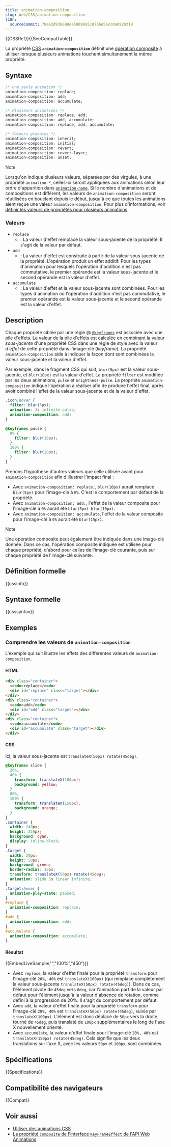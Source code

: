 ```yaml
---
title: animation-composition
slug: Web/CSS/animation-composition
l10n:
  sourceCommit: 70ee2d938e88ea59098a51076be5acc0a0920319
---
```


{{CSSRef}}{{SeeCompatTable}}

La propriété [CSS](/fr/docs/Web/CSS) **`animation-composition`** définit une [opération composite](/fr/docs/Glossary/Composite_operation) à utiliser lorsque plusieurs animations touchent simultanément la même propriété.

## Syntaxe

```css
/* Une seule animation */
animation-composition: replace;
animation-composition: add;
animation-composition: accumulate;

/* Plusieurs animations */
animation-composition: replace, add;
animation-composition: add, accumulate;
animation-composition: replace, add, accumulate;

/* Valeurs globales */
animation-composition: inherit;
animation-composition: initial;
animation-composition: revert;
animation-composition: revert-layer;
animation-composition: unset;
```

> [!NOTE]
> Lorsqu'on indique plusieurs valeurs, séparées par des virgules, à une propriété `animation-*`, celles-ci seront appliquées aux animations selon leur ordre d'apparition dans [`animation-name`](/fr/docs/Web/CSS/animation-name). Si le nombre d'animations et de compositions est différent, les valeurs de `animation-composition` seront réutilisées en bouclant depuis le début, jusqu'à ce que toutes les animations aient reçue une valeur `animation-composition`. Pour plus d'informations, voir [définir les valeurs de propriétés pour plusieurs animations](/fr/docs/Web/CSS/CSS_Animations/Using_CSS_animations#setting_multiple_animation_property_values).

### Valeurs

- `replace`
  - : La valeur d'effet remplace la valeur sous-jacente de la propriété. Il s'agit de la valeur par défaut.
- `add`
  - : La valeur d'effet est construite à partir de la valeur sous-jacente de la propriété. L'opération produit un effet additif. Pour les types d'animation pour lesquels l'opération d'addition n'est pas commutative, le premier opérande est la valeur sous-jacente et le second opérande est la valeur d'effet.
- `accumulate`
  - : La valeur d'effet et la valeur sous-jacente sont combinées. Pour les types d'animation où l'opération d'addition n'est pas commutative, le premier opérande est la valeur sous-jacente et le second opérande est la valeur d'effet.

## Description

Chaque propriété ciblée par une règle @ [`@keyframes`](/fr/docs/Web/CSS/@keyframes) est associée avec une pile d'effets. La valeur de la pile d'effets est calculée en combinant la valeur _sous-jacente_ d'une propriété CSS dans une règle de style avec la valeur _d'effet_ de cette propriété dans l'image-clé (<i lang="en">keyframe</i>). La propriété `animation-composition` aide à indiquer la façon dont sont combinées la valeur sous-jacente et la valeur d'effet.

Par exemple, dans le fragment CSS qui suit, `blur(5px)` est la valeur sous-jacente, et `blur(10px)` est la valeur d'effet. La propriété `filter` est modifiée par les deux animations, `pulse` et `brightness-pulse`. La propriété `animation-composition` indique l'opération à réaliser afin de produire l'effet final, après avoir combiné l'effet de la valeur sous-jacente et de la valeur d'effet.

```css
.icon:hover {
  filter: blur(5px);
  animation: 3s infinite pulse;
  animation-composition: add;
}

@keyframes pulse {
  0% {
    filter: blur(10px);
  }
  100% {
    filter: blur(20px);
  }
}
```

Prenons l'hypothèse d'autres valeurs que celle utilisée avant pour `animation-composition` afin d'illustrer l'impact final&nbsp;:

- Avec `animation-composition: replace;`, `blur(10px)` aurait remplacé `blur(5px)` pour l'image-clé à `0%`. C'est le comportement par défaut de la propriété.
- Avec `animation-composition: add;`, l'effet de la valeur composite pour l'image-clé à `0%` aurait été `blur(5px) blur(10px)`.
- Avec `animation-composition: accumulate`, l'effet de la valeur composite pour l'image-clé à `0%` aurait été `blur(15px)`.

> [!NOTE]
> Une opération composite peut également être indiquée dans une image-clé donnée. Dans ce cas, l'opération composite indiquée est utilisée pour chaque propriété, d'abord pour celles de l'image-clé courante, puis sur chaque propriété de l'image-clé suivante.

## Définition formelle

{{cssinfo}}

## Syntaxe formelle

{{csssyntax}}

## Exemples

### Comprendre les valeurs de `animation-composition`

L'exemple qui suit illustre les effets des différentes valeurs de `animation-composition`.

#### HTML

```html
<div class="container">
  <code>replace</code>
  <div id="replace" class="target"></div>
</div>
<div class="container">
  <code>add</code>
  <div id="add" class="target"></div>
</div>
<div class="container">
  <code>accumulate</code>
  <div id="accumulate" class="target"></div>
</div>
```

#### CSS

Ici, la valeur sous-jacente est `translateX(50px) rotate(45deg)`.

```css
@keyframes slide {
  20%,
  40% {
    transform: translateX(100px);
    background: yellow;
  }
  80%,
  100% {
    transform: translateX(150px);
    background: orange;
  }
}
.container {
  width: 240px;
  height: 220px;
  background: cyan;
  display: inline-block;
}
.target {
  width: 20px;
  height: 50px;
  background: green;
  border-radius: 10px;
  transform: translateX(50px) rotate(45deg);
  animation: slide 5s linear infinite;
}
.target:hover {
  animation-play-state: paused;
}
#replace {
  animation-composition: replace;
}
#add {
  animation-composition: add;
}
#accumulate {
  animation-composition: accumulate;
}
```

#### Résultat

{{EmbedLiveSample("","100%","450")}}

- Avec `replace`, la valeur d'effet finale pour la propriété `transform` pour l'image-clé `20%, 40%` est `translateX(100px)` (qui remplace complètement la valeur sous-jacente `translateX(50px) rotate(45deg)`). Dans ce cas, l'élément pivote de `45deg` vers `0deg`, car l'animation part de la valeur par défaut pour l'élément jusqu'à la valeur d'absence de rotation, comme défini à la progression de 20%. Il s'agit du comportement par défaut.
- Avec `add`, la valeur d'effet finale pour la propriété `transform` pour l'image-clé `20%, 40%` est `translateX(50px) rotate(45deg)`, suivie par `translateX(100px)`. L'élément est donc déplacé de `50px` vers la droite, tourné de `45deg`, puis translaté de `100px` supplémentaires le long de l'axe X nouvellement orienté.
- Avec `accumulate`, la valeur d'effet finale pour l'image-clé `20%, 40%` est `translateX(150px) rotate(45deg)`. Cela signifie que les deux translations sur l'axe X, avec les valeurs `50px` et `100px`, sont combinées.

## Spécifications

{{Specifications}}

## Compatibilité des navigateurs

{{Compat}}

## Voir aussi

- [Utiliser des animations CSS](/fr/docs/Web/CSS/CSS_Animations/Using_CSS_animations)
- [La propriété `composite` de l'interface `KeyFrameEffect` de l'API Web Animations](/fr/docs/Web/API/KeyframeEffect/composite)

